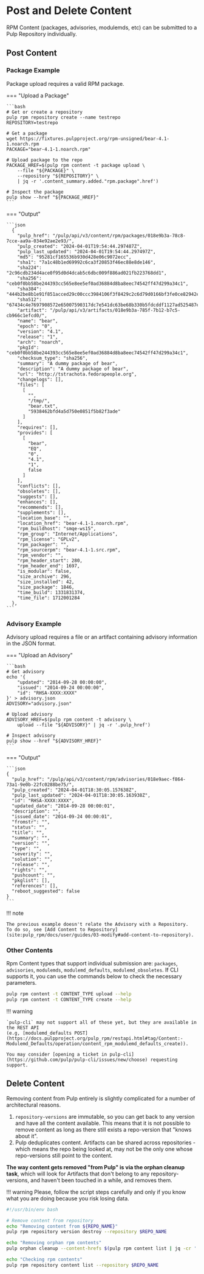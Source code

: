 # Post and Delete Content

RPM Content (packages, advisories, modulemds, etc) can be submitted to a Pulp Repository individually.

## Post Content

### Package Example

Package upload requires a valid RPM package.

=== "Upload a Package"

    ```bash
    # Get or create a repository
    pulp rpm repository create --name testrepo
    REPOSITORY=testrepo

    # Get a package
    wget https://fixtures.pulpproject.org/rpm-unsigned/bear-4.1-1.noarch.rpm
    PACKAGE="bear-4.1-1.noarch.rpm"
    
    # Upload package to the repo
    PACKAGE_HREF=$(pulp rpm content -t package upload \
        --file "${PACKAGE}" \
        --repository "${REPOSITORY}" \
        | jq -r '.content_summary.added."rpm.package".href')
    
    # Inspect the package
    pulp show --href "${PACKAGE_HREF}"
    ```

=== "Output"

    ```json
      {
        "pulp_href": "/pulp/api/v3/content/rpm/packages/018e9b3a-78c8-7cce-aa9a-034e92ae2e93/",
        "pulp_created": "2024-04-01T19:54:44.297487Z",
        "pulp_last_updated": "2024-04-01T19:54:44.297497Z",
        "md5": "95281cf165536b930d428e06c9072ecc",
        "sha1": "7a1c48b1ed69992c6ca3f20853f46ec88e8de146",
        "sha224": "2c96cdb234d4ace0f95d0d4dcab5c6dbc009f886ad021fb223768dd1",
        "sha256": "ceb0f0bb58be244393cc565e8ee5ef0ad36884d8ba8eec74542ff47d299a34c1",
        "sha384": "444b2be8b1e91f851acced29c00ccc3984106f3f8429c2c6d79d0166bf3fe0ce82942e761f861b52f9d32b8766ac9b01",
        "sha512": "67434c4e7697908572e65007590317dc7e541dc63be68b330b5fdcddf1127ad525487ee4cca41f218a6810c7a936d5da1847e840f751b5b22f3f1a03f4e25a12",
        "artifact": "/pulp/api/v3/artifacts/018e9b3a-785f-7b12-b7c5-cb966c1efcd0/",
        "name": "bear",
        "epoch": "0",
        "version": "4.1",
        "release": "1",
        "arch": "noarch",
        "pkgId": "ceb0f0bb58be244393cc565e8ee5ef0ad36884d8ba8eec74542ff47d299a34c1",
        "checksum_type": "sha256",
        "summary": "A dummy package of bear",
        "description": "A dummy package of bear",
        "url": "http://tstrachota.fedorapeople.org",
        "changelogs": [],
        "files": [
          [
            "",
            "/tmp/",
            "bear.txt",
            "5938462bfd4a5d750e0851f5b82f3ade"
          ]
        ],
        "requires": [],
        "provides": [
          [
            "bear",
            "EQ",
            "0",
            "4.1",
            "1",
            false
          ]
        ],
        "conflicts": [],
        "obsoletes": [],
        "suggests": [],
        "enhances": [],
        "recommends": [],
        "supplements": [],
        "location_base": "",
        "location_href": "bear-4.1-1.noarch.rpm",
        "rpm_buildhost": "smqe-ws15",
        "rpm_group": "Internet/Applications",
        "rpm_license": "GPLv2",
        "rpm_packager": "",
        "rpm_sourcerpm": "bear-4.1-1.src.rpm",
        "rpm_vendor": "",
        "rpm_header_start": 280,
        "rpm_header_end": 1697,
        "is_modular": false,
        "size_archive": 296,
        "size_installed": 42,
        "size_package": 1846,
        "time_build": 1331831374,
        "time_file": 1712001284
      },
    ```

### Advisory Example

Advisory upload requires a file or an artifact containing advisory information in the JSON format.


=== "Upload an Advisory"

    ```bash
    # Get advisory
    echo '{
        "updated": "2014-09-28 00:00:00",
        "issued": "2014-09-24 00:00:00",
        "id": "RHSA-XXXX:XXXX"
    }' > advisory.json
    ADVISORY="advisory.json"
    
    # Upload advisory
    ADVISORY_HREF=$(pulp rpm content -t advisory \
        upload --file "${ADVISORY}" | jq -r '.pulp_href')
    
    # Inspect advisory
    pulp show --href "${ADVISORY_HREF}"
    ```

=== "Output"

    ```json
    {
      "pulp_href": "/pulp/api/v3/content/rpm/advisories/018e9aec-f864-73a1-9e0b-22fc0288be75/",
      "pulp_created": "2024-04-01T18:30:05.157638Z",
      "pulp_last_updated": "2024-04-01T18:30:05.163938Z",
      "id": "RHSA-XXXX:XXXX",
      "updated_date": "2014-09-28 00:00:01",
      "description": "",
      "issued_date": "2014-09-24 00:00:01",
      "fromstr": "",
      "status": "",
      "title": "",
      "summary": "",
      "version": "",
      "type": "",
      "severity": "",
      "solution": "",
      "release": "",
      "rights": "",
      "pushcount": "",
      "pkglist": [],
      "references": [],
      "reboot_suggested": false
    }
    ```

!!! note

    The previous example doesn't relate the Advisory with a Repository.
    To do so, see [Add Content to Repository](site:pulp_rpm/docs/user/guides/03-modify#add-content-to-repository).

### Other Contents

Rpm Content types that support individual submission are:
`packages`,
`advisories`,
`modulemds`,
`modulemd_defaults`,
`modulemd_obsoletes`. If CLI supports it, you can use the commands below to check the necessary parameters.

```bash
pulp rpm content -t CONTENT_TYPE upload --help
pulp rpm content -t CONTENT_TYPE create --help
```

!!! warning

    `pulp-cli` may not support all of these yet, but they are available in the REST API 
    (e.g, [modulemd_defaults POST](https://docs.pulpproject.org/pulp_rpm/restapi.html#tag/Content:-Modulemd_Defaults/operation/content_rpm_modulemd_defaults_create)).
    
    You may consider [opening a ticket in pulp-cli](https://github.com/pulp/pulp-cli/issues/new/choose) requesting support.

    

## Delete Content

Removing content from Pulp entirely is slightly complicated for a number of architectural reasons.

1. `repository-versions` are immutable, so you can get back to any version and have all the content available. This means that it is not possible to remove content as long as there still exists a repo-version that "knows about it".
2. Pulp deduplicates content. Artifacts can be shared across repositories - which means the repo being looked at, may not be the only one whose repo-versions still point to the content.

**The way content gets removed "from Pulp" is via the orphan cleanup task**, which will look for Artifacts that don't belong to any repository-versions, and haven't been touched in a while, and removes them.

!!! warning
    Please, follow the script steps carefully and only if you know what you are doing because you risk losing data.

```bash
#!/usr/bin/env bash

# Remove content from repository
echo "Removing content from ${REPO_NAME}"
pulp rpm repository version destroy --repository $REPO_NAME

echo "Removing orphan rpm contents"
pulp orphan cleanup --content-hrefs $(pulp rpm content list | jq -cr '.|map(.pulp_href)') --protection-time 0

echo "Checking rpm contents"
pulp rpm repository content list --repository $REPO_NAME
```
